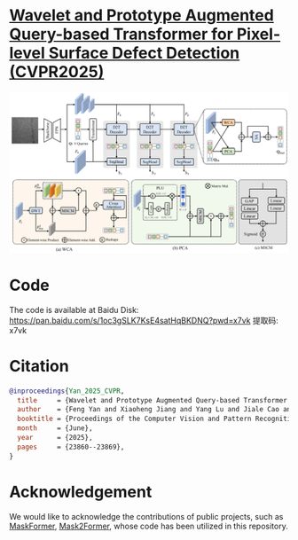 # [Wavelet and Prototype Augmented Query-based Transformer for Pixel-level Surface Defect Detection (CVPR2025)](https://openaccess.thecvf.com/content/CVPR2025/papers/Yan_Wavelet_and_Prototype_Augmented_Query-based_Transformer_for_Pixel-level_Surface_Defect_CVPR_2025_paper.pdf)

![image](.//network.png)
# Code
The code is available at Baidu Disk: https://pan.baidu.com/s/1oc3gSLK7KsE4satHqBKDNQ?pwd=x7vk 提取码: x7vk 
# Citation
```bibtex
@inproceedings{Yan_2025_CVPR,
  title     = {Wavelet and Prototype Augmented Query-based Transformer for Pixel-level Surface Defect Detection},
  author    = {Feng Yan and Xiaoheng Jiang and Yang Lu and Jiale Cao and Dong Chen and Mingliang Xu},
  booktitle = {Proceedings of the Computer Vision and Pattern Recognition Conference (CVPR)},
  month     = {June},
  year      = {2025},
  pages     = {23860--23869},
}
```
# Acknowledgement
We would like to acknowledge the contributions of public projects, such as [MaskFormer](https://github.com/facebookresearch/MaskFormer), [Mask2Former](https://github.com/facebookresearch/Mask2Former), whose code has been utilized in this repository.
